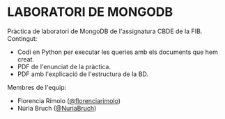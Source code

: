 # LABORATORI DE MONGODB

Pràctica de laboratori de MongoDB de l'assignatura CBDE de la FIB.
Contingut:
- Codi en Python per executar les queries amb els documents que hem creat.
- PDF de l'enunciat de la pràctica.
- PDF amb l'explicació de l'estructura de la BD.

Membres de l'equip:
- Florencia Rímolo ([@florenciarimolo](https://github.com/florenciarimolo))
- Núria Bruch ([@NuriaBruch](https://github.com/NuriaBruch))
